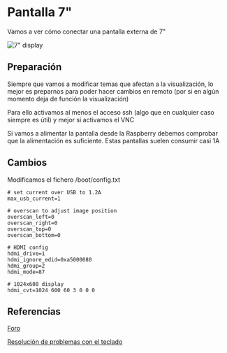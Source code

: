 # Pantalla 7"

Vamos a ver cómo conectar una pantalla externa de 7"

![7" display](https://www.waveshare.com/img/devkit/LCD/7inch-HDMI-LCD-C/7inch-HDMI-LCD-C-4.jpg)

## Preparación

Siempre que vamos a modificar temas que afectan a la visualización, lo mejor es preparnos para poder hacer cambios en remoto (por si en algún momento deja de función la visualización)

Para ello activamos al menos el acceso ssh (algo que en cualquier caso siempre es útil) y mejor si activamos el VNC

Si vamos a alimentar la pantalla desde la Raspberry debemos comprobar que la alimentación es suficiente. Estas pantallas suelen consumir casi 1A

## Cambios

Modificamos el fichero /boot/config.txt


    # set current over USB to 1.2A
    max_usb_current=1

    # overscan to adjust image position
    overscan_left=0
    overscan_right=0
    overscan_top=0
    overscan_bottom=0

    # HDMI config
    hdmi_drive=1
    hdmi_ignore_edid=0xa5000080
    hdmi_group=2
    hdmi_mode=87

    # 1024x600 display
    hdmi_cvt=1024 600 60 3 0 0 0


## Referencias

[Foro](https://www.raspberrypi.org/forums/viewtopic.php?t=163810)

[Resolución de problemas con el teclado](https://www.raspberrypi.org/documentation/hardware/display/troubleshooting.md)
